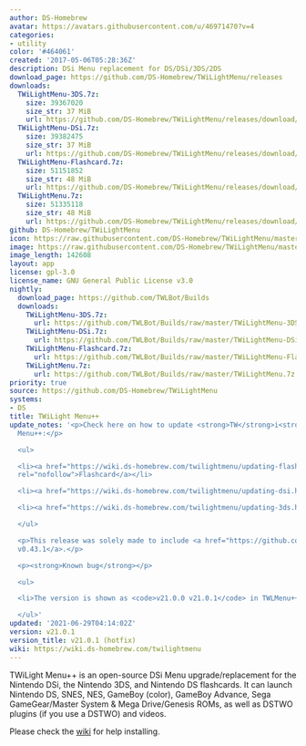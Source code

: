 ```yaml
---
author: DS-Homebrew
avatar: https://avatars.githubusercontent.com/u/46971470?v=4
categories:
- utility
color: '#464061'
created: '2017-05-06T05:28:36Z'
description: DSi Menu replacement for DS/DSi/3DS/2DS
download_page: https://github.com/DS-Homebrew/TWiLightMenu/releases
downloads:
  TWiLightMenu-3DS.7z:
    size: 39367020
    size_str: 37 MiB
    url: https://github.com/DS-Homebrew/TWiLightMenu/releases/download/v21.0.1/TWiLightMenu-3DS.7z
  TWiLightMenu-DSi.7z:
    size: 39382475
    size_str: 37 MiB
    url: https://github.com/DS-Homebrew/TWiLightMenu/releases/download/v21.0.1/TWiLightMenu-DSi.7z
  TWiLightMenu-Flashcard.7z:
    size: 51151852
    size_str: 48 MiB
    url: https://github.com/DS-Homebrew/TWiLightMenu/releases/download/v21.0.1/TWiLightMenu-Flashcard.7z
  TWiLightMenu.7z:
    size: 51335118
    size_str: 48 MiB
    url: https://github.com/DS-Homebrew/TWiLightMenu/releases/download/v21.0.1/TWiLightMenu.7z
github: DS-Homebrew/TWiLightMenu
icon: https://raw.githubusercontent.com/DS-Homebrew/TWiLightMenu/master/booter/Twilight%2B%2B-animated%20icon-fix.gif
image: https://raw.githubusercontent.com/DS-Homebrew/TWiLightMenu/master/logo.png
image_length: 142608
layout: app
license: gpl-3.0
license_name: GNU General Public License v3.0
nightly:
  download_page: https://github.com/TWLBot/Builds
  downloads:
    TWiLightMenu-3DS.7z:
      url: https://github.com/TWLBot/Builds/raw/master/TWiLightMenu-3DS.7z
    TWiLightMenu-DSi.7z:
      url: https://github.com/TWLBot/Builds/raw/master/TWiLightMenu-DSi.7z
    TWiLightMenu-Flashcard.7z:
      url: https://github.com/TWLBot/Builds/raw/master/TWiLightMenu-Flashcard.7z
    TWiLightMenu.7z:
      url: https://github.com/TWLBot/Builds/raw/master/TWiLightMenu.7z
priority: true
source: https://github.com/DS-Homebrew/TWiLightMenu
systems:
- DS
title: TWiLight Menu++
update_notes: '<p>Check here on how to update <strong>TW</strong>i<strong>L</strong>ight
  Menu++:</p>

  <ul>

  <li><a href="https://wiki.ds-homebrew.com/twilightmenu/updating-flashcard.html"
  rel="nofollow">Flashcard</a></li>

  <li><a href="https://wiki.ds-homebrew.com/twilightmenu/updating-dsi.html" rel="nofollow">DSi</a></li>

  <li><a href="https://wiki.ds-homebrew.com/twilightmenu/updating-3ds.html" rel="nofollow">3DS</a></li>

  </ul>

  <p>This release was solely made to include <a href="https://github.com/DS-Homebrew/nds-bootstrap/releases/tag/v0.43.1">nds-bootstrap
  v0.43.1</a>.</p>

  <p><strong>Known bug</strong></p>

  <ul>

  <li>The version is shown as <code>v21.0.0 v21.0.1</code> in TWLMenu++ Settings.</li>

  </ul>'
updated: '2021-06-29T04:14:02Z'
version: v21.0.1
version_title: v21.0.1 (hotfix)
wiki: https://wiki.ds-homebrew.com/twilightmenu
---
```

TWiLight Menu++ is an open-source DSi Menu upgrade/replacement for the Nintendo DSi, the Nintendo 3DS, and Nintendo DS flashcards. It can launch Nintendo DS, SNES, NES, GameBoy (color), GameBoy Advance, Sega GameGear/Master System & Mega Drive/Genesis ROMs, as well as DSTWO plugins (if you use a DSTWO) and videos.

Please check the [wiki](https://wiki.ds-homebrew.com/twilightmenu) for help installing.